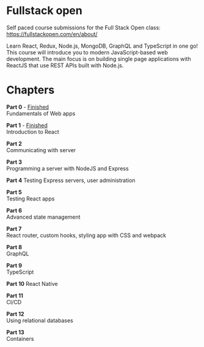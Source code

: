 # Fullstack open
Self paced course submissions for the Full Stack Open class: https://fullstackopen.com/en/about/

Learn React, Redux, Node.js, MongoDB, GraphQL and TypeScript in one go! This course will introduce you to modern JavaScript-based web development. The main focus is on building single page applications with ReactJS that use REST APIs built with Node.js.

# Chapters
**Part 0** - [Finished](https://github.com/lizzzshan/fullstack-open/tree/main/part0)    
Fundamentals of Web apps
  
**Part 1**  - [Finished](https://github.com/lizzzshan/fullstack-open/tree/main/part1)    
Introduction to React

**Part 2**  
Communicating with server  

**Part 3**  
Programming a server with NodeJS and Express  

**Part 4**
Testing Express servers, user administration  

**Part 5**  
Testing React apps  

**Part 6**  
Advanced state management

**Part 7**  
React router, custom hooks, styling app with CSS and webpack

**Part 8**  
GraphQL

**Part 9**  
TypeScript

**Part 10**
React Native

**Part 11**  
CI/CD

**Part 12**  
Using relational databases

**Part 13**  
Containers 
